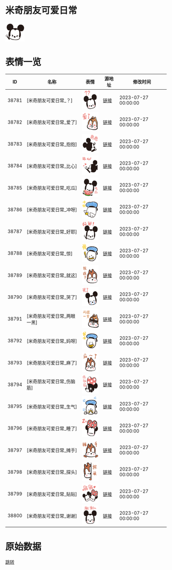 # 米奇朋友可爱日常

<img src="./cover.png" height="60" alt="cover" />

# 表情一览

|ID|名称|表情|源地址|修改时间|
|----|----|----|----|----|
|38781|[米奇朋友可爱日常_？]|<img src="./pic/038781_%5B米奇朋友可爱日常_？%5D.png" height="60" alt="？"/>|[链接](https://i0.hdslb.com/bfs/garb/b7b8ef23c1452d0d8d970a432e03ff1410a89a8a.png)|2023-07-27 00:00:00|
|38782|[米奇朋友可爱日常_爱了]|<img src="./pic/038782_%5B米奇朋友可爱日常_爱了%5D.png" height="60" alt="爱了"/>|[链接](https://i0.hdslb.com/bfs/garb/eec2cde8c9e6d0e0f23f562c9c321cc808b56de4.png)|2023-07-27 00:00:00|
|38783|[米奇朋友可爱日常_抱抱]|<img src="./pic/038783_%5B米奇朋友可爱日常_抱抱%5D.png" height="60" alt="抱抱"/>|[链接](https://i0.hdslb.com/bfs/garb/4c861ccc176340981e0d2ce701e34d1a14cc1f86.png)|2023-07-27 00:00:00|
|38784|[米奇朋友可爱日常_比心]|<img src="./pic/038784_%5B米奇朋友可爱日常_比心%5D.png" height="60" alt="比心"/>|[链接](https://i0.hdslb.com/bfs/garb/339353cf674fbbd87f1fb642f009e4daa3ea8acc.png)|2023-07-27 00:00:00|
|38785|[米奇朋友可爱日常_吃瓜]|<img src="./pic/038785_%5B米奇朋友可爱日常_吃瓜%5D.png" height="60" alt="吃瓜"/>|[链接](https://i0.hdslb.com/bfs/garb/a88de2bd679a78146472d038e865f6f1828a9d33.png)|2023-07-27 00:00:00|
|38786|[米奇朋友可爱日常_冲呀]|<img src="./pic/038786_%5B米奇朋友可爱日常_冲呀%5D.png" height="60" alt="冲呀"/>|[链接](https://i0.hdslb.com/bfs/garb/feb79f27b83dcaa813ea06645357e961981106dc.png)|2023-07-27 00:00:00|
|38787|[米奇朋友可爱日常_好耶]|<img src="./pic/038787_%5B米奇朋友可爱日常_好耶%5D.png" height="60" alt="好耶"/>|[链接](https://i0.hdslb.com/bfs/garb/283c3fedf60e1d0da6e365ec3be553a2e0f83b03.png)|2023-07-27 00:00:00|
|38788|[米奇朋友可爱日常_惊]|<img src="./pic/038788_%5B米奇朋友可爱日常_惊%5D.png" height="60" alt="惊"/>|[链接](https://i0.hdslb.com/bfs/garb/097965963c11a2217678d4469e22a958b0c4d2a6.png)|2023-07-27 00:00:00|
|38789|[米奇朋友可爱日常_就这]|<img src="./pic/038789_%5B米奇朋友可爱日常_就这%5D.png" height="60" alt="就这"/>|[链接](https://i0.hdslb.com/bfs/garb/a0e3ac6d56e271d2cacd25cacd07e1b09f621187.png)|2023-07-27 00:00:00|
|38790|[米奇朋友可爱日常_哭了]|<img src="./pic/038790_%5B米奇朋友可爱日常_哭了%5D.png" height="60" alt="哭了"/>|[链接](https://i0.hdslb.com/bfs/garb/ab494544ce1d90088ae0a0716e3f172554a9cc46.png)|2023-07-27 00:00:00|
|38791|[米奇朋友可爱日常_两眼一黑]|<img src="./pic/038791_%5B米奇朋友可爱日常_两眼一黑%5D.png" height="60" alt="两眼一黑"/>|[链接](https://i0.hdslb.com/bfs/garb/4fa718139f44722b0784b8eeffbca4da2148dcee.png)|2023-07-27 00:00:00|
|38792|[米奇朋友可爱日常_妈呀]|<img src="./pic/038792_%5B米奇朋友可爱日常_妈呀%5D.png" height="60" alt="妈呀"/>|[链接](https://i0.hdslb.com/bfs/garb/911df3ecf8aac3f968466f72f99cc4f348955824.png)|2023-07-27 00:00:00|
|38793|[米奇朋友可爱日常_麻了]|<img src="./pic/038793_%5B米奇朋友可爱日常_麻了%5D.png" height="60" alt="麻了"/>|[链接](https://i0.hdslb.com/bfs/garb/a9ad533059cb858de9361055e0a268fd8d8a1ad2.png)|2023-07-27 00:00:00|
|38794|[米奇朋友可爱日常_伤脑筋]|<img src="./pic/038794_%5B米奇朋友可爱日常_伤脑筋%5D.png" height="60" alt="伤脑筋"/>|[链接](https://i0.hdslb.com/bfs/garb/89e86e1b5acaf6e781b82d7433853a0a20073fd0.png)|2023-07-27 00:00:00|
|38795|[米奇朋友可爱日常_生气]|<img src="./pic/038795_%5B米奇朋友可爱日常_生气%5D.png" height="60" alt="生气"/>|[链接](https://i0.hdslb.com/bfs/garb/6e36814fd59df944188cb6a0ec0c1c57c1940c91.png)|2023-07-27 00:00:00|
|38796|[米奇朋友可爱日常_睡了]|<img src="./pic/038796_%5B米奇朋友可爱日常_睡了%5D.png" height="60" alt="睡了"/>|[链接](https://i0.hdslb.com/bfs/garb/4973b570187baaba855d84129a092342633df708.png)|2023-07-27 00:00:00|
|38797|[米奇朋友可爱日常_摊手]|<img src="./pic/038797_%5B米奇朋友可爱日常_摊手%5D.png" height="60" alt="摊手"/>|[链接](https://i0.hdslb.com/bfs/garb/74055c24e56ce63f4a3ba67f3c9e27aa2d01f6a8.png)|2023-07-27 00:00:00|
|38798|[米奇朋友可爱日常_探头]|<img src="./pic/038798_%5B米奇朋友可爱日常_探头%5D.png" height="60" alt="探头"/>|[链接](https://i0.hdslb.com/bfs/garb/648d66a20693535117ca747db83c8e34820f8f08.png)|2023-07-27 00:00:00|
|38799|[米奇朋友可爱日常_贴贴]|<img src="./pic/038799_%5B米奇朋友可爱日常_贴贴%5D.png" height="60" alt="贴贴"/>|[链接](https://i0.hdslb.com/bfs/garb/f2301c488de1942fbd52f85839b4d4919259212a.png)|2023-07-27 00:00:00|
|38800|[米奇朋友可爱日常_谢谢]|<img src="./pic/038800_%5B米奇朋友可爱日常_谢谢%5D.png" height="60" alt="谢谢"/>|[链接](https://i0.hdslb.com/bfs/garb/84c17ecc59905b7af9eb38236f6b8529af9b5eeb.png)|2023-07-27 00:00:00|

# 原始数据

[跳转](./raw.json)

